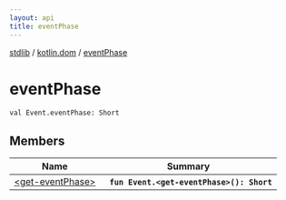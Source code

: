 ```yaml
---
layout: api
title: eventPhase
---
```

[stdlib](../../index.md) / [kotlin.dom](../index.md) / [eventPhase](index.md)

# eventPhase

```
val Event.eventPhase: Short
```

## Members

| Name | Summary |
|------|---------|
|[&lt;get-eventPhase&gt;](_get-eventPhase_.md)|&nbsp;&nbsp;**`fun Event.<get-eventPhase>(): Short`**<br>|

